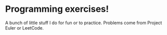 # Programming exercises!

A bunch of little stuff I do for fun or to practice. Problems come from Project Euler or LeetCode.
